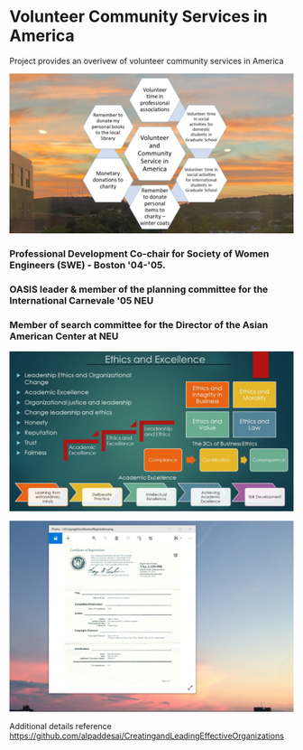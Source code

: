 # Volunteer Community Services in America

Project provides an overivew of volunteer community services in America

![image](VolunteerCommunityServices.jpg)

### Professional Development Co-chair for Society of Women Engineers (SWE) - Boston '04-'05.

### OASIS leader & member of the planning committee for the International Carnevale '05 NEU

### Member of search committee for the Director of the Asian American Center at NEU

![image](Ethics.jpg)

![image](USCopyrightCertificate.png)

Additional details reference https://github.com/alpaddesai/CreatingandLeadingEffectiveOrganizations
